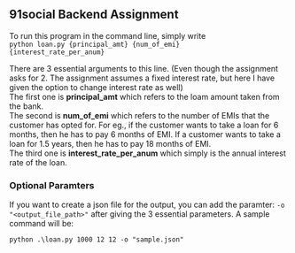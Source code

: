 ## 91social Backend Assignment

To run this program in the command line, simply write <br>
<code>python loan.py {principal_amt} {num_of_emi} {interest_rate_per_anum}</code>

There are 3 essential arguments to this line. (Even though the assignment asks for 2. The assignment assumes a fixed interest rate, but here I have given the option to change interest rate as well)<br>
The first one is <b>principal_amt</b> which refers to the loam amount taken from the bank.<br>
The second is <b>num_of_emi</b> which refers to the number of EMIs that the customer has opted for. For eg., if the customer wants to take a loan for 6 months, then he has to pay 6 months of EMI. If a customer wants to take a loan for 1.5 years, then he has to pay 18 months of EMI.<br>
The third one is <b>interest_rate_per_anum</b> which simply is the annual interest rate of the loan.

### Optional Paramters

If you want to create a json file for the output, you can add the paramter: <code>-o "<output_file_path>"</code> after giving the 3 essential parameters.
A sample command will be:<br>
<p><code>python .\loan.py 1000 12 12 -o "sample.json"</code></p>